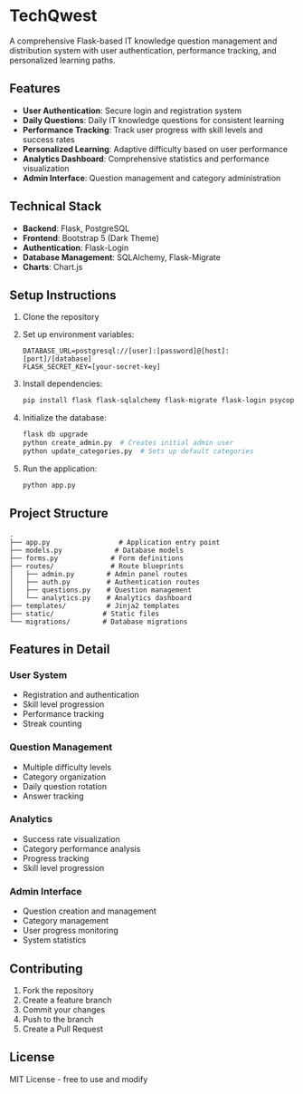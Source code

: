 # TechQwest

A comprehensive Flask-based IT knowledge question management and distribution system with user authentication, performance tracking, and personalized learning paths.

## Features

- **User Authentication**: Secure login and registration system
- **Daily Questions**: Daily IT knowledge questions for consistent learning
- **Performance Tracking**: Track user progress with skill levels and success rates
- **Personalized Learning**: Adaptive difficulty based on user performance
- **Analytics Dashboard**: Comprehensive statistics and performance visualization
- **Admin Interface**: Question management and category administration

## Technical Stack

- **Backend**: Flask, PostgreSQL
- **Frontend**: Bootstrap 5 (Dark Theme)
- **Authentication**: Flask-Login
- **Database Management**: SQLAlchemy, Flask-Migrate
- **Charts**: Chart.js

## Setup Instructions

1. Clone the repository
2. Set up environment variables:
   ```
   DATABASE_URL=postgresql://[user]:[password]@[host]:[port]/[database]
   FLASK_SECRET_KEY=[your-secret-key]
   ```

3. Install dependencies:
   ```bash
   pip install flask flask-sqlalchemy flask-migrate flask-login psycopg2-binary
   ```

4. Initialize the database:
   ```bash
   flask db upgrade
   python create_admin.py  # Creates initial admin user
   python update_categories.py  # Sets up default categories
   ```

5. Run the application:
   ```bash
   python app.py
   ```

## Project Structure

```
.
├── app.py                 # Application entry point
├── models.py             # Database models
├── forms.py             # Form definitions
├── routes/              # Route blueprints
│   ├── admin.py        # Admin panel routes
│   ├── auth.py         # Authentication routes
│   ├── questions.py    # Question management
│   └── analytics.py    # Analytics dashboard
├── templates/          # Jinja2 templates
├── static/            # Static files
└── migrations/        # Database migrations
```

## Features in Detail

### User System
- Registration and authentication
- Skill level progression
- Performance tracking
- Streak counting

### Question Management
- Multiple difficulty levels
- Category organization
- Daily question rotation
- Answer tracking

### Analytics
- Success rate visualization
- Category performance analysis
- Progress tracking
- Skill level progression

### Admin Interface
- Question creation and management
- Category management
- User progress monitoring
- System statistics

## Contributing

1. Fork the repository
2. Create a feature branch
3. Commit your changes
4. Push to the branch
5. Create a Pull Request

## License

MIT License - free to use and modify
